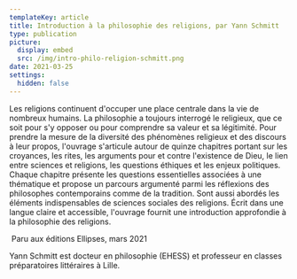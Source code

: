 ```yaml
---
templateKey: article
title: Introduction à la philosophie des religions, par Yann Schmitt
type: publication
picture:
  display: embed
  src: /img/intro-philo-religion-schmitt.png
date: 2021-03-25
settings:
  hidden: false
---
```

Les religions continuent d'occuper une place centrale dans la vie de nombreux humains. La philosophie a toujours interrogé le religieux, que ce soit pour s'y opposer ou pour comprendre sa valeur et sa légitimité. Pour prendre la mesure de la diversité des phénomènes religieux et des discours à leur propos, l'ouvrage s'articule autour de quinze chapitres portant sur les croyances, les rites, les arguments pour et contre l'existence de Dieu, le lien entre sciences et religions, les questions éthiques et les enjeux politiques. Chaque chapitre présente les questions essentielles associées à une thématique et propose un parcours argumenté parmi les réflexions des philosophes contemporains comme de la tradition. Sont aussi abordés les éléments indispensables de sciences sociales des religions. Écrit dans une langue claire et accessible, l'ouvrage fournit une introduction approfondie à la philosophie des religions.

 Paru aux éditions Ellipses, mars 2021

Yann Schmitt est docteur en philosophie (EHESS) et professeur en classes préparatoires littéraires à Lille.